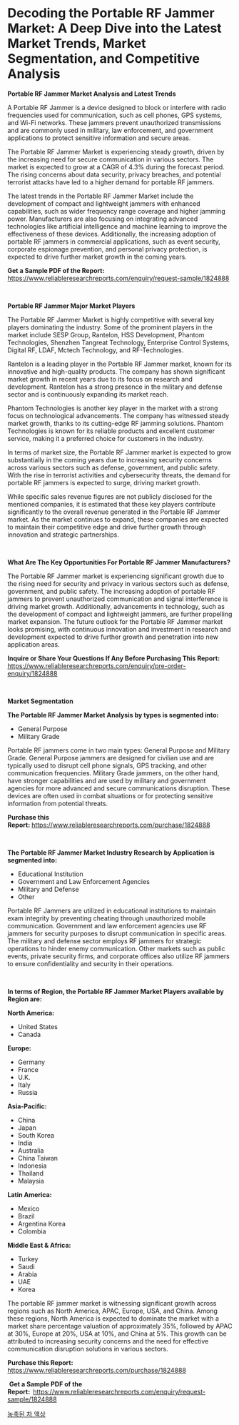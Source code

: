 <p><h1>Decoding the Portable RF Jammer Market: A Deep Dive into the Latest Market Trends, Market Segmentation, and Competitive Analysis</h1></p><p><strong>Portable RF Jammer Market Analysis and Latest Trends</strong></p>
<p><p>A Portable RF Jammer is a device designed to block or interfere with radio frequencies used for communication, such as cell phones, GPS systems, and Wi-Fi networks. These jammers prevent unauthorized transmissions and are commonly used in military, law enforcement, and government applications to protect sensitive information and secure areas.</p><p>The Portable RF Jammer Market is experiencing steady growth, driven by the increasing need for secure communication in various sectors. The market is expected to grow at a CAGR of 4.3% during the forecast period. The rising concerns about data security, privacy breaches, and potential terrorist attacks have led to a higher demand for portable RF jammers.</p><p>The latest trends in the Portable RF Jammer Market include the development of compact and lightweight jammers with enhanced capabilities, such as wider frequency range coverage and higher jamming power. Manufacturers are also focusing on integrating advanced technologies like artificial intelligence and machine learning to improve the effectiveness of these devices. Additionally, the increasing adoption of portable RF jammers in commercial applications, such as event security, corporate espionage prevention, and personal privacy protection, is expected to drive further market growth in the coming years.</p></p>
<p><strong>Get a Sample PDF of the Report:&nbsp;</strong> <a href="https://www.reliableresearchreports.com/enquiry/request-sample/1824888">https://www.reliableresearchreports.com/enquiry/request-sample/1824888</a></p>
<p>&nbsp;</p>
<p><strong>Portable RF Jammer Major Market Players</strong></p>
<p><p>The Portable RF Jammer Market is highly competitive with several key players dominating the industry. Some of the prominent players in the market include SESP Group, Rantelon, HSS Development, Phantom Technologies, Shenzhen Tangreat Technology, Enterprise Control Systems, Digital RF, LDAF, Mctech Technology, and RF-Technologies.</p><p>Rantelon is a leading player in the Portable RF Jammer market, known for its innovative and high-quality products. The company has shown significant market growth in recent years due to its focus on research and development. Rantelon has a strong presence in the military and defense sector and is continuously expanding its market reach.</p><p>Phantom Technologies is another key player in the market with a strong focus on technological advancements. The company has witnessed steady market growth, thanks to its cutting-edge RF jamming solutions. Phantom Technologies is known for its reliable products and excellent customer service, making it a preferred choice for customers in the industry.</p><p>In terms of market size, the Portable RF Jammer market is expected to grow substantially in the coming years due to increasing security concerns across various sectors such as defense, government, and public safety. With the rise in terrorist activities and cybersecurity threats, the demand for portable RF jammers is expected to surge, driving market growth.</p><p>While specific sales revenue figures are not publicly disclosed for the mentioned companies, it is estimated that these key players contribute significantly to the overall revenue generated in the Portable RF Jammer market. As the market continues to expand, these companies are expected to maintain their competitive edge and drive further growth through innovation and strategic partnerships.</p></p>
<p>&nbsp;</p>
<p><strong>What Are The Key Opportunities For Portable RF Jammer Manufacturers?</strong></p>
<p><p>The Portable RF Jammer market is experiencing significant growth due to the rising need for security and privacy in various sectors such as defense, government, and public safety. The increasing adoption of portable RF jammers to prevent unauthorized communication and signal interference is driving market growth. Additionally, advancements in technology, such as the development of compact and lightweight jammers, are further propelling market expansion. The future outlook for the Portable RF Jammer market looks promising, with continuous innovation and investment in research and development expected to drive further growth and penetration into new application areas.</p></p>
<p><strong>Inquire or Share Your Questions If Any Before Purchasing This Report:</strong> <a href="https://www.reliableresearchreports.com/enquiry/pre-order-enquiry/1824888">https://www.reliableresearchreports.com/enquiry/pre-order-enquiry/1824888</a></p>
<p>&nbsp;</p>
<p><strong>Market Segmentation</strong></p>
<p><strong>The Portable RF Jammer Market Analysis by types is segmented into:</strong></p>
<p><ul><li>General Purpose</li><li>Military Grade</li></ul></p>
<p><p>Portable RF jammers come in two main types: General Purpose and Military Grade. General Purpose jammers are designed for civilian use and are typically used to disrupt cell phone signals, GPS tracking, and other communication frequencies. Military Grade jammers, on the other hand, have stronger capabilities and are used by military and government agencies for more advanced and secure communications disruption. These devices are often used in combat situations or for protecting sensitive information from potential threats.</p></p>
<p><strong>Purchase this Report:&nbsp;</strong><a href="https://www.reliableresearchreports.com/purchase/1824888">https://www.reliableresearchreports.com/purchase/1824888</a></p>
<p>&nbsp;</p>
<p><strong>The Portable RF Jammer Market Industry Research by Application is segmented into:</strong></p>
<p><ul><li>Educational Institution</li><li>Government and Law Enforcement Agencies</li><li>Military and Defense</li><li>Other</li></ul></p>
<p><p>Portable RF Jammers are utilized in educational institutions to maintain exam integrity by preventing cheating through unauthorized mobile communication. Government and law enforcement agencies use RF jammers for security purposes to disrupt communication in specific areas. The military and defense sector employs RF jammers for strategic operations to hinder enemy communication. Other markets such as public events, private security firms, and corporate offices also utilize RF jammers to ensure confidentiality and security in their operations.</p></p>
<p>&nbsp;</p>
<p><strong>In terms of Region, the Portable RF Jammer Market Players available by Region are:</strong></p>
<p>
    <p> <strong> North America: </strong>
        <ul>
            <li>United States</li>
            <li>Canada</li>
        </ul>
        </p> 
    <p> <strong> Europe: </strong>
        <ul>
            <li>Germany</li>
            <li>France</li>
            <li>U.K.</li>
            <li>Italy</li>
            <li>Russia</li>
        </ul>
        </p> 
    <p> <strong> Asia-Pacific: </strong>
        <ul>
            <li>China</li>
            <li>Japan</li>
            <li>South Korea</li>
            <li>India</li>
            <li>Australia</li>
            <li>China Taiwan</li>
            <li>Indonesia</li>
            <li>Thailand</li>
            <li>Malaysia</li>
        </ul>
        </p> 
    <p> <strong> Latin America: </strong>
        <ul>
            <li>Mexico</li>
            <li>Brazil</li>
            <li>Argentina Korea</li>
            <li>Colombia</li>
        </ul>
        </p> 
    <p> <strong> Middle East & Africa: </strong>
        <ul>
            <li>Turkey</li>
            <li>Saudi</li>
            <li>Arabia</li>
            <li>UAE</li>
            <li>Korea</li>
        </ul>
    </p>
    </p>
<p><p>The portable RF jammer market is witnessing significant growth across regions such as North America, APAC, Europe, USA, and China. Among these regions, North America is expected to dominate the market with a market share percentage valuation of approximately 35%, followed by APAC at 30%, Europe at 20%, USA at 10%, and China at 5%. This growth can be attributed to increasing security concerns and the need for effective communication disruption solutions in various sectors.</p></p>
<p><strong>Purchase this Report: </strong><a href="https://www.reliableresearchreports.com/purchase/1824888">https://www.reliableresearchreports.com/purchase/1824888</a></p>
<p>&nbsp;<strong>Get a Sample PDF of the Report:&nbsp;&nbsp;</strong><a href="https://www.reliableresearchreports.com/enquiry/request-sample/1824888">https://www.reliableresearchreports.com/enquiry/request-sample/1824888</a></p>
<p><strong></strong></p>
<p><p><a href="https://github.com/akzkkws047661437/Market-Research-Report-List-1/blob/main/55627689223.md">농축된 차 액상</a></p></p>
